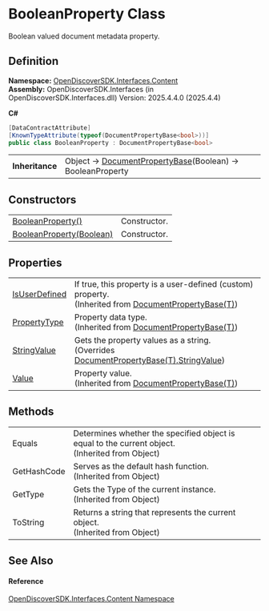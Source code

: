# BooleanProperty Class


Boolean valued document metadata property.



## Definition
**Namespace:** <a href="79f11d04-c275-b915-db5b-ab2227989555">OpenDiscoverSDK.Interfaces.Content</a>  
**Assembly:** OpenDiscoverSDK.Interfaces (in OpenDiscoverSDK.Interfaces.dll) Version: 2025.4.4.0 (2025.4.4)

**C#**
``` C#
[DataContractAttribute]
[KnownTypeAttribute(typeof(DocumentPropertyBase<bool>))]
public class BooleanProperty : DocumentPropertyBase<bool>
```

<table><tr><td><strong>Inheritance</strong></td><td>Object  →  <a href="854c97ea-54ea-7894-e767-4da530bd8c60">DocumentPropertyBase</a>(Boolean)  →  BooleanProperty</td></tr>
</table>



## Constructors
<table>
<tr>
<td><a href="aac52cba-aebe-19e9-8d04-fe3ce2def7b1">BooleanProperty()</a></td>
<td>Constructor.</td></tr>
<tr>
<td><a href="73599935-ba34-ea85-72ae-6f4934e1593c">BooleanProperty(Boolean)</a></td>
<td>Constructor.</td></tr>
</table>

## Properties
<table>
<tr>
<td><a href="9062c2b7-11a9-ebd2-aa75-0a460d88412c">IsUserDefined</a></td>
<td>If true, this property is a user-defined (custom) property.<br />(Inherited from <a href="854c97ea-54ea-7894-e767-4da530bd8c60">DocumentPropertyBase(T)</a>)</td></tr>
<tr>
<td><a href="89626347-04cb-95c6-d4af-ca166a0b9840">PropertyType</a></td>
<td>Property data type.<br />(Inherited from <a href="854c97ea-54ea-7894-e767-4da530bd8c60">DocumentPropertyBase(T)</a>)</td></tr>
<tr>
<td><a href="c30a7361-fbee-6945-e420-8333ad515238">StringValue</a></td>
<td>Gets the property values as a string.<br />(Overrides <a href="a96111e4-e0c1-b027-0d02-b4a9f23c4e71">DocumentPropertyBase(T).StringValue</a>)</td></tr>
<tr>
<td><a href="762ba9a0-7e08-fe96-f4c6-5d67d8d833e5">Value</a></td>
<td>Property value.<br />(Inherited from <a href="854c97ea-54ea-7894-e767-4da530bd8c60">DocumentPropertyBase(T)</a>)</td></tr>
</table>

## Methods
<table>
<tr>
<td>Equals</td>
<td>Determines whether the specified object is equal to the current object.<br />(Inherited from Object)</td></tr>
<tr>
<td>GetHashCode</td>
<td>Serves as the default hash function.<br />(Inherited from Object)</td></tr>
<tr>
<td>GetType</td>
<td>Gets the Type of the current instance.<br />(Inherited from Object)</td></tr>
<tr>
<td>ToString</td>
<td>Returns a string that represents the current object.<br />(Inherited from Object)</td></tr>
</table>

## See Also


#### Reference
<a href="79f11d04-c275-b915-db5b-ab2227989555">OpenDiscoverSDK.Interfaces.Content Namespace</a>  
